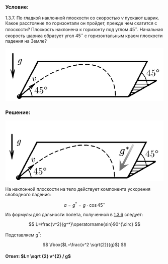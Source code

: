 ###  Условие:

$1.3.7.$ По гладкой наклонной плоскости со скоростью $v$ пускают шарик. Какое расстояние по горизонтали он пройдет, прежде чем скатится с плоскости? Плоскость наклонена к горизонту под углом $45^{\circ}$. Начальная скорость шарика образует угол $45^{\circ}$ с горизонтальным краем плоскости падения на Земле?

![ К задаче 1.3.7 |729x245, 34%](../../img/1.3.7/statement.png)

###  Решение:

![ Эффективное ускорение свободное падение $g^*$ |796x304, 39%](../../img/1.3.7/Drawing.png)

На наклонной плоскости на тело действует компонента ускорения свободного падения:

$$
a = g^* = g \cdot \cos{45^{\circ}}
$$

Из формулы для дальности полета, полученной в [1.3.6](../1.3.6) следует:

$$
L=\frac{v^2}{g^*}\operatorname{sin}90^{\circ}
$$

Подставляем $g^*$:

$$
\fbox{$L=\frac{v^2 \sqrt{2}}{g}$}
$$

####  Ответ: $L= \sqrt {2} v^{2} / g$